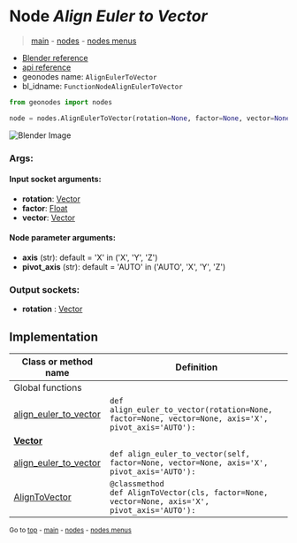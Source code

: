 # Node *Align Euler to Vector*

> [main](../index.md) - [nodes](nodes.md) - [nodes menus](nodes_menus.md)

- [Blender reference](https://docs.blender.org/manual/en/latest/modeling/geometry_nodes/utilities/align_euler_to_vector.html)
- [api reference](https://docs.blender.org/api/current/bpy.types.FunctionNodeAlignEulerToVector.html)
- geonodes name: `AlignEulerToVector`
- bl_idname: `FunctionNodeAlignEulerToVector`

```python
from geonodes import nodes

node = nodes.AlignEulerToVector(rotation=None, factor=None, vector=None, axis='X', pivot_axis='AUTO')
```

![Blender Image](https://docs.blender.org/manual/en/latest/_images/node-types_FunctionNodeAlignEulerToVector.webp)

### Args:

#### Input socket arguments:

- **rotation**: [Vector](Vector.md)
- **factor**: [Float](Float.md)
- **vector**: [Vector](Vector.md)

#### Node parameter arguments:

- **axis** (str): default = 'X' in ('X', 'Y', 'Z')
- **pivot_axis** (str): default = 'AUTO' in ('AUTO', 'X', 'Y', 'Z')

### Output sockets:

- **rotation** : [Vector](Vector.md)

## Implementation

| Class or method name | Definition |
|----------------------|------------|
| Global functions |
| [align_euler_to_vector](A.md#align_euler_to_vector) | `def align_euler_to_vector(rotation=None, factor=None, vector=None, axis='X', pivot_axis='AUTO'):` |
| **[Vector](Vector.md)** |
| [align_euler_to_vector](Vector.md#align_euler_to_vector) | `def align_euler_to_vector(self, factor=None, vector=None, axis='X', pivot_axis='AUTO'):` |
| [AlignToVector](Vector.md#AlignToVector) | `@classmethod`<br> `def AlignToVector(cls, factor=None, vector=None, axis='X', pivot_axis='AUTO'):` |

<sub>Go to [top](#node-Align-Euler-to-Vector) - [main](../index.md) - [nodes](nodes.md) - [nodes menus](nodes_menus.md)</sub>

